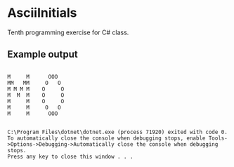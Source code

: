 # AsciiInitials
Tenth programming exercise for C# class.

## Example output
```

M     M      OOO
MM   MM     O   O
M M M M    O     O
M  M  M    O     O
M     M    O     O
M     M     O   O
M     M      OOO


C:\Program Files\dotnet\dotnet.exe (process 71920) exited with code 0.
To automatically close the console when debugging stops, enable Tools->Options->Debugging->Automatically close the console when debugging stops.
Press any key to close this window . . .
```
